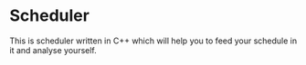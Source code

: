 # Scheduler
This is scheduler written in C++ which will help you to feed your schedule in it and analyse yourself.
